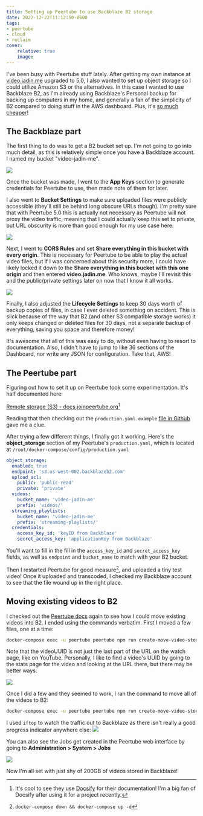 ```yaml
---
title: Setting up Peertube to use Backblaze B2 storage
date: 2022-12-22T11:12:50-0600
tags:
- peertube
- cloud
- reclaim
cover:
    relative: true
    image: 
---
```


I've been busy with Peertube stuff lately. After getting my own instance at [video.jadin.me](https://video.jadin.me) upgraded to 5.0, I also wanted to set up object storage so I could utilize Amazon S3 or the alternatives. In this case I wanted to use Backblaze B2, as I'm already using Backblaze's Personal backup for backing up computers in my home, and generally a fan of the simplicity of B2 compared to doing stuff in the AWS dashboard. Plus, it's [so much cheaper](https://www.backblaze.com/b2/cloud-storage-pricing.html)!

## The Backblaze part

The first thing to do was to get a B2 bucket set up. I'm not going to go into much detail, as this is relatively simple once you have a Backblaze account. I named my bucket "video-jadin-me".

![](Pasted%20image%2020221222115158.png)

Once the bucket was made, I went to the **App Keys** section to generate credentials for Peertube to use, then made note of them for later.

I also went to **Bucket Settings** to make sure uploaded files were publicly accessible (they'll still be behind long obscure URLs though). I'm pretty sure that with Peertube 5.0 this is actually not necessary as Peertube will not proxy the video traffic, meaning that I could actually keep this set to private, but URL obscurity is more than good enough for my use case here.

![](Capture%202022-12-22T115640.png)

Next, I went to **CORS Rules** and set **Share everything in this bucket with every origin**. This is necessary for Peertube to be able to play the actual video files, but if I was concerned about this security more, I could have likely locked it down to the **Share everything in this bucket with this one origin** and then entered **video.jadin.me**. Who knows, maybe I'll revisit this and the public/private settings later on now that I know it all works.

![](Pasted%20image%2020221222122255.png)

Finally, I also adjusted the **Lifecycle Settings** to keep 30 days worth of backup copies of files, in case I ever deleted something on accident. This is slick because of the way that B2 (and other S3 compatible storage works) it only keeps changed or deleted files for 30 days, not a separate backup of everything, saving you space and therefore money!

It's awesome that all of this was easy to do, without even having to resort to documentation. Also, I didn't have to jump to like 36 sections of the Dashboard, nor write any JSON for configuration. Take that, AWS!

## The Peertube part

Figuring out how to set it up on Peertube took some experimentation. It's half documented here:

[Remote storage (S3) - docs.joinpeertube.org](https://docs.joinpeertube.org/admin-remote-storage?id=remote-storage-s3)[^1]

Reading that then checking out the `production.yaml.example` [file in Github](https://github.com/Chocobozzz/PeerTube/blob/develop/config/production.yaml.example) gave me a clue.
[^1]: It's cool to see they use [Docsify](https://docsify.js.org) for their documentation! I'm a big fan of Docsify after using it for a project recently.

After trying a few different things, I finally got it working.  Here's the **object_storage** section of my Peertube's `production.yaml`, which is located at `/root/docker-compose/config/production.yaml`

```yaml
object_storage:
  enabled: true
  endpoint: 's3.us-west-002.backblazeb2.com'
  upload_acl:
    public: 'public-read'
    private: 'private'
  videos:
    bucket_name: 'video-jadin-me'
    prefix: 'videos/'
  streaming_playlists:
    bucket_name: 'video-jadin-me'
    prefix: 'streaming-playlists/'
  credentials:
    access_key_id: 'keyID from Backblaze'
    secret_access_key: 'applicationKey from Backblaze'
```

You'll want to fill in the fill in the `access_key_id` and `secret_access_key` fields, as well as `endpoint` and `bucket_name` to match with your B2 bucket.

Then I restarted Peertube for good measure[^2], and uploaded a tiny test video! Once it uploaded and transcoded, I checked my Backblaze account to see that the file wound up in the right place.

[^2]: `docker-compose down && docker-compose up -d`

## Moving existing videos to B2
I checked out the [Peertube docs](https://docs.joinpeertube.org/maintain-tools?id=create-move-video-storage-jobjs) again to see how I could move existing videos into B2. I ended using the commands verbatim. First I moved a few files, one at a time:
```bash
docker-compose exec -u peertube peertube npm run create-move-video-storage-job -- --to-object-storage -v [videoUUID]
```

Note that the videoUUID is not just the last part of the URL on the watch page, like on YouTube. Personally, I like to find a video's UUID by going to the stats page for the video and looking at the URL there, but there may be better ways.

![](Capture%202022-12-22T121853.png)

Once I did a few and they seemed to work, I ran the command to move all of the videos to B2:

```bash
docker-compose exec -u peertube peertube npm run create-move-video-storage-job -- --to-object-storage --all-videos
```

I used `iftop` to watch the traffic out to Backblaze as there isn't really a good progress indicator anywhere else:
![](Pasted%20image%2020221222122309.png)

You can also see the Jobs get created in the Peertube web interface by going to **Administration > System > Jobs**

![](Pasted%20image%2020221222122414.png)

Now I'm all set with just shy of 200GB of videos stored in Backblaze!
